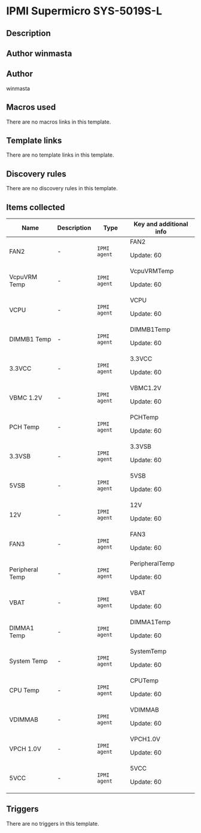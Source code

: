 # IPMI Supermicro SYS-5019S-L

## Description

## Author winmasta 

## Author

winmasta

## Macros used

There are no macros links in this template.

## Template links

There are no template links in this template.

## Discovery rules

There are no discovery rules in this template.

## Items collected

|Name|Description|Type|Key and additional info|
|----|-----------|----|----|
|FAN2|<p>-</p>|`IPMI agent`|FAN2<p>Update: 60</p>|
|VcpuVRM Temp|<p>-</p>|`IPMI agent`|VcpuVRMTemp<p>Update: 60</p>|
|VCPU|<p>-</p>|`IPMI agent`|VCPU<p>Update: 60</p>|
|DIMMB1 Temp|<p>-</p>|`IPMI agent`|DIMMB1Temp<p>Update: 60</p>|
|3.3VCC|<p>-</p>|`IPMI agent`|3.3VCC<p>Update: 60</p>|
|VBMC 1.2V|<p>-</p>|`IPMI agent`|VBMC1.2V<p>Update: 60</p>|
|PCH Temp|<p>-</p>|`IPMI agent`|PCHTemp<p>Update: 60</p>|
|3.3VSB|<p>-</p>|`IPMI agent`|3.3VSB<p>Update: 60</p>|
|5VSB|<p>-</p>|`IPMI agent`|5VSB<p>Update: 60</p>|
|12V|<p>-</p>|`IPMI agent`|12V<p>Update: 60</p>|
|FAN3|<p>-</p>|`IPMI agent`|FAN3<p>Update: 60</p>|
|Peripheral Temp|<p>-</p>|`IPMI agent`|PeripheralTemp<p>Update: 60</p>|
|VBAT|<p>-</p>|`IPMI agent`|VBAT<p>Update: 60</p>|
|DIMMA1 Temp|<p>-</p>|`IPMI agent`|DIMMA1Temp<p>Update: 60</p>|
|System Temp|<p>-</p>|`IPMI agent`|SystemTemp<p>Update: 60</p>|
|CPU Temp|<p>-</p>|`IPMI agent`|CPUTemp<p>Update: 60</p>|
|VDIMMAB|<p>-</p>|`IPMI agent`|VDIMMAB<p>Update: 60</p>|
|VPCH 1.0V|<p>-</p>|`IPMI agent`|VPCH1.0V<p>Update: 60</p>|
|5VCC|<p>-</p>|`IPMI agent`|5VCC<p>Update: 60</p>|
## Triggers

There are no triggers in this template.

